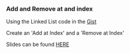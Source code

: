 ### Add and Remove at and index

<script src="https://gist.github.com/johnakers/da6e36ac6f1ecd590f89.js"></script>

Using the Linked List code in the <a href="https://gist.github.com/johnakers/da6e36ac6f1ecd590f89">Gist</a>

Create an 'Add at Index' and a 'Remove at Index'

Slides can be found <a href="https://github.com/adowns01/Intro-to-Whiteboarding-DBC/blob/master/powerpoint_links.md">HERE</a>
